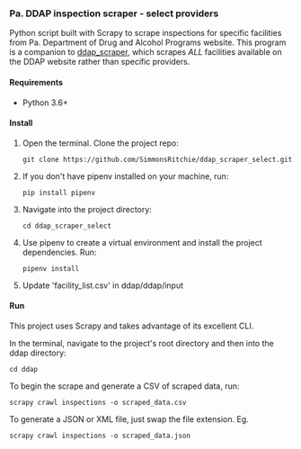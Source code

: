 ### Pa. DDAP inspection scraper - select providers

Python script built with Scrapy to scrape inspections for specific facilities from Pa. Department of Drug and Alcohol
 Programs website. This program is a companion to [ddap_scraper](https://github.com/SimmonsRitchie/ddap_scraper
 ), which scrapes _ALL_ facilities available on the DDAP website rather than specific providers.

#### Requirements

- Python 3.6+

#### Install

1. Open the terminal. Clone the project repo:

    `git clone https://github.com/SimmonsRitchie/ddap_scraper_select.git`

2. If you don't have pipenv installed on your machine, run:

    `pip install pipenv`

3. Navigate into the project directory:

    `cd ddap_scraper_select`
     
4. Use pipenv to create a virtual environment and install the project 
dependencies. Run:

    `pipenv install`

5. Update 'facility_list.csv' in ddap/ddap/input

#### Run

This project uses Scrapy and takes advantage of its excellent CLI.

In the terminal, navigate to the project's root directory and then into the ddap directory:

`cd ddap`

To begin the scrape and generate a CSV of scraped data, run:

`scrapy crawl inspections -o scraped_data.csv`

To generate a JSON or XML file, just swap the file extension. Eg.

`scrapy crawl inspections -o scraped_data.json`


